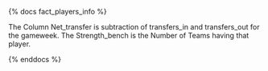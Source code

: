 {% docs fact_players_info %}

The Column Net_transfer is subtraction of transfers_in and transfers_out for the gameweek.
The Strength_bench is the Number of Teams having that player.

{% enddocs %}
